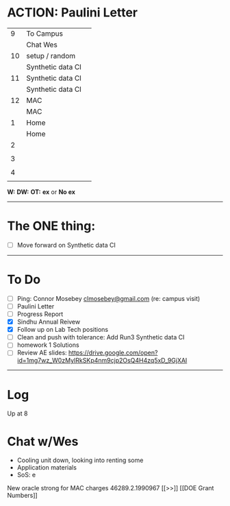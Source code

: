 
# ACTION: Paulini Letter

|     |                   |     |
| --- | ----------------- | --- |
| 9   | To Campus         |     |
|     | Chat Wes          |     |
| 10  | setup / random    |     |
|     | Synthetic data CI |     |
| 11  | Synthetic data CI |     |
|     | Synthetic data CI |     |
| 12  | MAC               |     |
|     | MAC               |     |
| 1   | Home              |     |
|     | Home              |     |
| 2   |                   |     |
|     |                   |     |
| 3   |                   |     |
|     |                   |     |
| 4   |                   |     |
|     |                   |     |

**W:**
**DW:**
**OT:**
**ex** or **No ex**

---
# The ONE thing: 
- [ ] Move forward on Synthetic data CI

---
# To Do

- [ ] Ping: Connor Mosebey <clmosebey@gmail.com> (re: campus visit)
- [ ] Paulini Letter
- [ ] Progress Report
- [x] Sindhu Annual Reivew
- [x] Follow up on Lab Tech positions
- [ ] Clean and push with tolerance:  Add Run3 Synthetic data CI
- [ ] homework 1 Solutions 
- [ ] Review AE slides: https://drive.google.com/open?id=1mg7wz_W0zMyIRkSKp4nm9cjp2OsQ4H4zq5xD_9GjXAI

---

# Log

Up at 8 

# Chat w/Wes
- Cooling unit down, looking into renting some
- Application materials 
- SoS: 
e

New oracle strong for MAC charges 46289.2.1990967 [[>>]] [[DOE Grant Numbers]]

